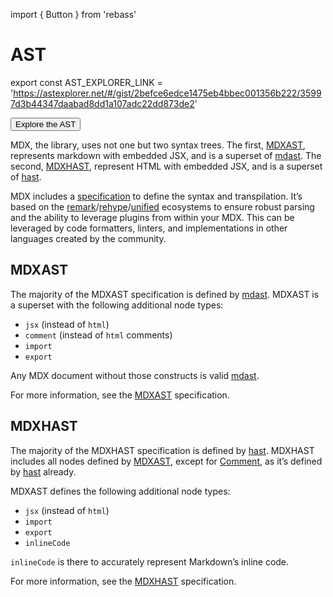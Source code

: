 import { Button } from 'rebass'

# AST

export const AST_EXPLORER_LINK = 'https://astexplorer.net/#/gist/2befce6edce1475eb4bbec001356b222/35997d3b44347daabad8dd1a107adc22dd873de2'

<Button is="a" href={AST_EXPLORER_LINK}>Explore the AST</Button>

MDX, the library, uses not one but two syntax trees.
The first, [MDXAST][], represents markdown with embedded JSX, and is a superset of [mdast][].
The second, [MDXHAST][], represent HTML with embedded JSX, and is a superset of [hast][].

MDX includes a [specification][] to define the syntax and transpilation.
It’s based on the [remark][]/[rehype][]/[unified][] ecosystems to ensure robust
parsing and the ability to leverage plugins from within your MDX.
This can be leveraged by code formatters, linters, and implementations in other
languages created by the community.

## MDXAST

The majority of the MDXAST specification is defined by [mdast][].
MDXAST is a superset with the following additional node types:

*   `jsx` (instead of `html`)
*   `comment` (instead of `html` comments)
*   `import`
*   `export`

Any MDX document without those constructs is valid [mdast][].

For more information, see the [MDXAST][] specification.

## MDXHAST

The majority of the MDXHAST specification is defined by [hast][].
MDXHAST includes all nodes defined by [MDXAST][], except for [Comment][], as
it’s defined by [hast][] already.

MDXAST defines the following additional node types:

*   `jsx` (instead of `html`)
*   `import`
*   `export`
*   `inlineCode`

`inlineCode` is there to accurately represent Markdown’s inline code.

For more information, see the [MDXHAST][] specification.

[mdxast]: #mdxast

[mdxhast]: #mdxhast

[comment]: #comment

[mdast]: https://github.com/syntax-tree/mdast

[hast]: https://github.com/syntax-tree/hast

[specification]: https://github.com/mdx-js/specification

[remark]: https://github.com/remarkjs/remark

[rehype]: https://github.com/rehypejs/rehype

[unified]: https://github.com/unifiedjs/unified
